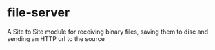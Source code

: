 file-server
===========

A Site to Site module for receiving binary files, saving them to disc and sending an HTTP url to the source
